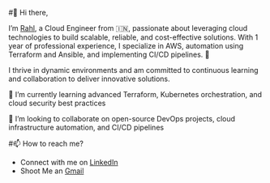#👋 Hi there,

I’m [Rahl](https://github.com/rahulwagh09/rahulwagh09), a Cloud Engineer from 🇮🇳, passionate about leveraging cloud technologies to build scalable, reliable, and cost-effective solutions. 
With 1 year of professional experience, I specialize in AWS, automation using Terraform and Ansible, and implementing CI/CD pipelines. 🎯 

I thrive in dynamic environments and am committed to continuous learning and collaboration to deliver innovative solutions.

🌱 I’m currently learning advanced Terraform, Kubernetes orchestration, and cloud security best practices

💞️ I’m looking to collaborate on open-source DevOps projects, cloud infrastructure automation, and CI/CD pipelines

#📫 How to reach me?
- Connect with me on [LinkedIn](https://www.linkedin.com/in/rahul-wagh-cloud-devops/)
- Shoot Me an [Gmail](rahulwagh28032003@gmail.com)


